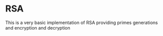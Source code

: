 # RSA
This is a very basic implementation of RSA providing primes generations and encryption and decryption
